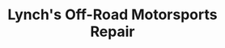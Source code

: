 ---
title: "Lynch's Off-Road Motorsports Repair"
url: /belton/lynchs-off-road-motorsports-repair/
shop: car repair
---